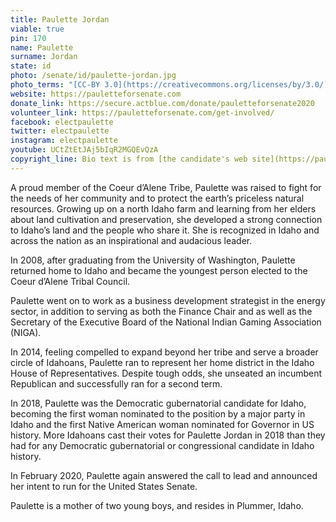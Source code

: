 ```yaml
---
title: Paulette Jordan
viable: true
pin: 170
name: Paulette
surname: Jordan
state: id
photo: /senate/id/paulette-jordan.jpg
photo_terms: "[CC-BY 3.0](https://creativecommons.org/licenses/by/3.0/) [photo](https://commons.wikimedia.org/wiki/File:PauletteJordanIF17.JPG) by Wikipedia user [Dschwen](https://commons.wikimedia.org/wiki/User:Dschwen)."
website: https://pauletteforsenate.com
donate_link: https://secure.actblue.com/donate/pauletteforsenate2020
volunteer_link: https://pauletteforsenate.com/get-involved/
facebook: electpaulette
twitter: electpaulette
instagram: electpaulette
youtube: UCtZtEtJAj5bIqR2MGQEvQzA
copyright_line: Bio text is from [the candidate's web site](https://pauletteforsenate.com/meet-paulette-jordan-and-elect-her-in-2020-to-the-united-states-senate-in-idaho/) and may be &copy; Paulette for Senate 2020.
---
```

A proud member of the Coeur d’Alene Tribe, Paulette was raised to fight for the needs of her community and to protect the earth’s priceless natural resources. Growing up on a north Idaho farm and learning from her elders about land cultivation and preservation, she developed a strong connection to Idaho’s land and the people who share it. She is recognized in Idaho and across the nation as an inspirational and audacious leader.

In 2008, after graduating from the University of Washington, Paulette returned home to Idaho and became the youngest person elected to the Coeur d’Alene Tribal Council.

Paulette went on to work as a business development strategist in the energy sector, in addition to serving as both the Finance Chair and as well as the Secretary of the Executive Board of the National Indian Gaming Association (NIGA).

In 2014, feeling compelled to expand beyond her tribe and serve a broader circle of Idahoans, Paulette ran to represent her home district in the Idaho House of Representatives. Despite tough odds, she unseated an incumbent Republican and successfully ran for a second term.

In 2018, Paulette was the Democratic gubernatorial candidate for Idaho, becoming the first woman nominated to the position by a major party in Idaho and the first Native American woman nominated for Governor in US history. More Idahoans cast their votes for Paulette Jordan in 2018 than they had for any Democratic gubernatorial or congressional candidate in Idaho history.

In February 2020, Paulette again answered the call to lead and announced her intent to run for the United States Senate.

Paulette is a mother of two young boys, and resides in Plummer, Idaho.

